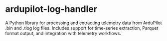 # ardupilot-log-handler
A Python library for processing and extracting telemetry data from ArduPilot .bin and .tlog log files. Includes support for time-series extraction, Parquet format output, and integration with telemetry workflows.
